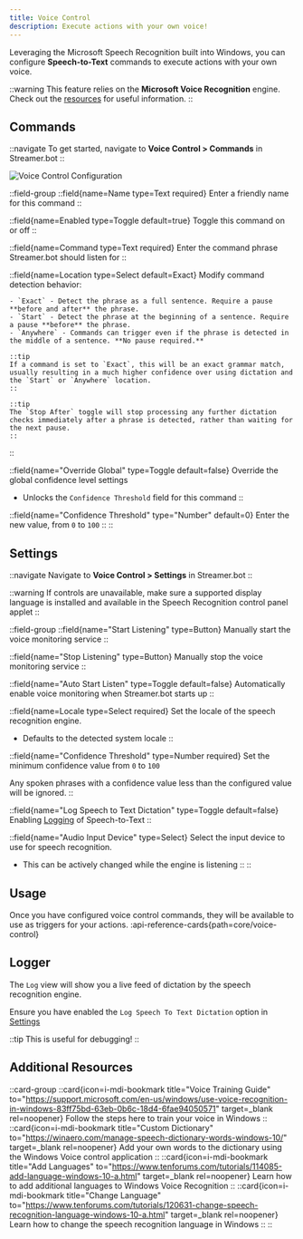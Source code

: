 ```yaml
---
title: Voice Control
description: Execute actions with your own voice!
---
```


Leveraging the Microsoft Speech Recognition built into Windows, you can configure **Speech-to-Text** commands to execute actions with your own voice.

::warning
This feature relies on the **Microsoft Voice Recognition** engine. Check out the [resources](#additional-resources) for useful information.
::

## Commands

::navigate
To get started, navigate to **Voice Control > Commands** in Streamer.bot
::

![Voice Control Configuration](assets/voice-control.png)

::field-group
  ::field{name=Name type=Text required}
    Enter a friendly name for this command
  ::

  ::field{name=Enabled type=Toggle default=true}
    Toggle this command on or off
  ::

  ::field{name=Command type=Text required}
    Enter the command phrase Streamer.bot should listen for
  ::

  ::field{name=Location type=Select default=Exact}
    Modify command detection behavior:

    - `Exact` - Detect the phrase as a full sentence. Require a pause **before and after** the phrase.
    - `Start` - Detect the phrase at the beginning of a sentence. Require a pause **before** the phrase.
    - `Anywhere` - Commands can trigger even if the phrase is detected in the middle of a sentence. **No pause required.**

    ::tip
    If a command is set to `Exact`, this will be an exact grammar match, usually resulting in a much higher confidence over using dictation and the `Start` or `Anywhere` location.
    ::

    ::tip
    The `Stop After` toggle will stop processing any further dictation checks immediately after a phrase is detected, rather than waiting for the next pause.
    ::
  ::

  ::field{name="Override Global" type=Toggle default=false}
  Override the global confidence level settings

  - Unlocks the `Confidence Threshold` field for this command
  ::

  ::field{name="Confidence Threshold" type="Number" default=0}
  Enter the new value, from `0` to `100`
  ::
::

## Settings
::navigate
Navigate to **Voice Control > Settings** in Streamer.bot
::

::warning
If controls are unavailable, make sure a supported display language is installed and available in the Speech Recognition control panel applet
::

::field-group
  ::field{name="Start Listening" type=Button}
  Manually start the voice monitoring service
  ::

  ::field{name="Stop Listening" type=Button}
  Manually stop the voice monitoring service
  ::

  ::field{name="Auto Start Listen" type=Toggle default=false}
  Automatically enable voice monitoring when Streamer.bot starts up
  ::

  ::field{name=Locale type=Select required}
  Set the locale of the speech recognition engine.

  - Defaults to the detected system locale
  ::

  ::field{name="Confidence Threshold" type=Number required}
  Set the minimum confidence value from `0` to `100`

  Any spoken phrases with a confidence value less than the configured value will be ignored.
  ::

  ::field{name="Log Speech to Text Dictation" type=Toggle default=false}
  Enabling [Logging](#logger) of Speech-to-Text
  ::

  ::field{name="Audio Input Device" type=Select}
  Select the input device to use for speech recognition.

  - This can be actively changed while the engine is listening
  ::
::

## Usage
Once you have configured voice control commands, they will be available to use as triggers for your actions.
:api-reference-cards{path=core/voice-control}

## Logger
The `Log` view will show you a live feed of dictation by the speech recognition engine.

Ensure you have enabled the `Log Speech To Text Dictation` option in [Settings](#settings)

::tip
This is useful for debugging!
::

## Additional Resources
::card-group
  ::card{icon=i-mdi-bookmark title="Voice Training Guide" to="https://support.microsoft.com/en-us/windows/use-voice-recognition-in-windows-83ff75bd-63eb-0b6c-18d4-6fae94050571" target=_blank rel=noopener}
  Follow the steps here to train your voice in Windows
  ::
  ::card{icon=i-mdi-bookmark title="Custom Dictionary" to="https://winaero.com/manage-speech-dictionary-words-windows-10/" target=_blank rel=noopener}
  Add your own words to the dictionary using the Windows Voice control application
  ::
  ::card{icon=i-mdi-bookmark title="Add Languages" to="https://www.tenforums.com/tutorials/114085-add-language-windows-10-a.html" target=_blank rel=noopener}
  Learn how to add additional languages to Windows Voice Recognition
  ::
  ::card{icon=i-mdi-bookmark title="Change Language" to="https://www.tenforums.com/tutorials/120631-change-speech-recognition-language-windows-10-a.html" target=_blank rel=noopener}
  Learn how to change the speech recognition language in Windows
  ::
::
